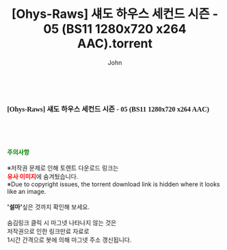 ﻿---
layout: post
title:  "[Ohys-Raws] 섀도 하우스 세컨드 시즌 - 05 (BS11 1280x720 x264 AAC).torrent"
author: John
categories: [ 애니메이션 ]
tags: [  ]
image:  
description: "[Ohys-Raws] 섀도 하우스 세컨드 시즌 - 05 (BS11 1280x720 x264 AAC) torrent 정보 공유"
toc: true
toc_sticky: true
---

<br>
<div class="view-img">
<a class="view_image" href="http://torrentmobile61.com/bbs/view_image.php?fn=%2Fdata%2Ffile%2Fani%2F3735182707_G1BiRQl5_c27727106cfcdb7bdf7f9e424937d2bf88dbfece.jpg" target="_blank"><img alt="" class="img-tag" content="http://torrentmobile61.com/data/file/ani/3735182707_G1BiRQl5_c27727106cfcdb7bdf7f9e424937d2bf88dbfece.jpg" itemprop="image" src="http://torrentmobile61.com/data/file/ani/3735182707_G1BiRQl5_c27727106cfcdb7bdf7f9e424937d2bf88dbfece.jpg"/></a></div><div class="view-content" itemprop="description">
<p><span style="font-family:nanumsquareround;font-size:16px;font-weight:700;white-space:nowrap;background-color:rgb(255,255,255);">[Ohys-Raws] 섀도 하우스 세컨드 시즌 - 05 (BS11 1280x720 x264 AAC)</span> </p> </div>
    
<br><br><br>
<p data-ke-size="size16"><b><span style="color: green;">주의사항</span></b><br /><br />※저작권 문제로 인해 토렌트 다운로드 링크는<br /><b><span style="color: red;">유사 이미지</span></b>에 숨겨뒀습니다.<br />※Due to copyright issues, the torrent download link is hidden where it looks like an image.<br /><br /><b>'설마'</b>싶은 것까지 확인해 보세요.<br /><br />숨김링크 클릭 시 마그넷 나타나지 않는 것은<br />저작권으로 인한 링크만료 자료로<br />1시간 간격으로 봇에 의해 마그넷 주소 갱신됩니다.</p>
